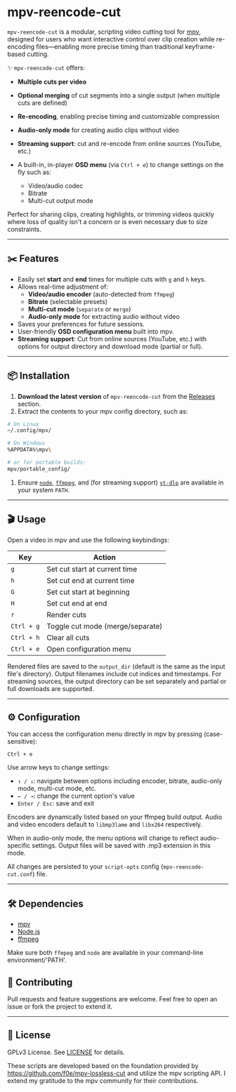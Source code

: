 # mpv-reencode-cut

`mpv-reencode-cut` is a modular, scripting video cutting tool for [mpv](https://mpv.io), designed for users who want interactive control over clip creation while re-encoding files—enabling more precise timing than traditional keyframe-based cutting.

✨ `mpv-reencode-cut` offers:

- **Multiple cuts per video**
- **Optional merging** of cut segments into a single output (when multiple cuts are defined)
- **Re-encoding**, enabling precise timing and customizable compression
- **Audio-only mode** for creating audio clips without video
- **Streaming support**: cut and re-encode from online sources (YouTube, etc.)

- A built-in, in-player **OSD menu** (via `Ctrl + e`) to change settings on the fly such as:
  - Video/audio codec
  - Bitrate
  - Multi-cut output mode

Perfect for sharing clips, creating highlights, or trimming videos quickly where loss of quality isn't a concern or is even necessary due to size constraints.

---

## ✂️ Features

- Easily set **start** and **end** times for multiple cuts with `g` and `h` keys.
- Allows real-time adjustment of:
  - **Video/audio encoder** (auto-detected from `ffmpeg`)
  - **Bitrate** (selectable presets)
  - **Multi-cut mode** (`separate` or `merge`)
  - **Audio-only mode** for extracting audio without video
- Saves your preferences for future sessions.
- User-friendly **OSD configuration menu** built into mpv.
- **Streaming support**: Cut from online sources (YouTube, etc.) with options for output directory and download mode (partial or full).

---

## 📦 Installation

1. **Download the latest version** of `mpv-reencode-cut` from the [Releases](https://github.com/AtilioA/mpv-reencode-cut/releases/latest) section.
2. Extract the contents to your mpv config directory, such as:

```bash
# On Linux
~/.config/mpv/

# On Windows
%APPDATA%\mpv\

# or for portable builds:
mpv/portable_config/
```

1. Ensure [`node`](https://nodejs.org/), [`ffmpeg`](https://www.ffmpeg.org/download.html), and (for streaming support) [`yt-dlp`](https://github.com/yt-dlp/yt-dlp) are available in your system `PATH`.

---

## 🎬 Usage

Open a video in mpv and use the following keybindings:

| Key        | Action                    |
|------------|---------------------------|
| `g`        | Set cut start at current time |
| `h`        | Set cut end at current time   |
| `G`        | Set cut start at beginning    |
| `H`        | Set cut end at end            |
| `r`        | Render cuts |
| `Ctrl + g` | Toggle cut mode (merge/separate) |
| `Ctrl + h` | Clear all cuts                |
| `Ctrl + e` | Open configuration menu       |

Rendered files are saved to the `output_dir` (default is the same as the input file's directory). Output filenames include cut indices and timestamps. For streaming sources, the output directory can be set separately and partial or full downloads are supported.

---

## ⚙️ Configuration

You can access the configuration menu directly in mpv by pressing (case-sensitive):

```
Ctrl + e
```

Use arrow keys to change settings:

- `↑ / ↓`: navigate between options including encoder, bitrate, audio-only mode, multi-cut mode, etc.
- `← / →`: change the current option's value
- `Enter / Esc`: save and exit

Encoders are dynamically listed based on your ffmpeg build output. Audio and video encoders default to `libmp3lame` and `libx264` respectively.

When in audio-only mode, the menu options will change to reflect audio-specific settings. Output files will be saved with .mp3 extension in this mode.

All changes are persisted to your `script-opts` config (`mpv-reencode-cut.conf`) file.

---

## 🛠 Dependencies

- [mpv](https://mpv.io)
- [Node.js](https://nodejs.org)
- [ffmpeg](https://ffmpeg.org)

Make sure both `ffmpeg` and `node` are available in your command-line environment/'PATH'.

## 👥 Contributing

Pull requests and feature suggestions are welcome. Feel free to open an issue or fork the project to extend it.

---

## 📜 License

GPLv3 License. See [LICENSE](./LICENSE) for details.

These scripts are developed based on the foundation provided by <https://github.com/f0e/mpv-lossless-cut> and utilize the mpv scripting API. I extend my gratitude to the mpv community for their contributions.
